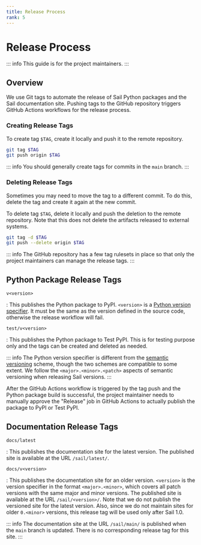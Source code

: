 ```yaml
---
title: Release Process
rank: 5
---
```


# Release Process

::: info
This guide is for the project maintainers.
:::

## Overview

We use Git tags to automate the release of Sail Python packages and the Sail documentation site.
Pushing tags to the GitHub repository triggers GitHub Actions workflows for the release process.

### Creating Release Tags

To create tag `$TAG`, create it locally and push it to the remote repository.

```bash
git tag $TAG
git push origin $TAG
```

::: info
You should generally create tags for commits in the `main` branch.
:::

### Deleting Release Tags

Sometimes you may need to move the tag to a different commit. To do this, delete the tag and create it again at the new commit.

To delete tag `$TAG`, delete it locally and push the deletion to the remote repository.
Note that this does not delete the artifacts released to external systems.

```bash
git tag -d $TAG
git push --delete origin $TAG
```

::: info
The GitHub repository has a few tag rulesets in place so that only the project maintainers can manage the release tags.
:::

## Python Package Release Tags

`v<version>`

: This publishes the Python package to PyPI.
`<version>` is a [Python version specifier](https://packaging.python.org/en/latest/specifications/version-specifiers/).
It must be the same as the version defined in the source code, otherwise the release workflow will fail.

`test/v<version>`

: This publishes the Python package to Test PyPI.
This is for testing purpose only and the tags can be created and deleted as needed.

::: info
The Python version specifier is different from the [semantic versioning](https://semver.org/) scheme,
though the two schemes are compatible to some extent.
We follow the `<major>.<minor>.<patch>` aspects of semantic versioning when releasing Sail versions.
:::

After the GitHub Actions workflow is triggered by the tag push and the Python package build is successful,
the project maintainer needs to manually approve the "Release" job in GitHub Actions to actually publish the package
to PyPI or Test PyPI.

## Documentation Release Tags

`docs/latest`

: This publishes the documentation site for the latest version. The published site is available at the URL
`/sail/latest/`.

`docs/v<version>`

: This publishes the documentation site for an older version. `<version>` is the version specifier
in the format `<major>.<minor>`, which covers all patch versions with the same major and minor versions.
The published site is available at the URL `/sail/<version>/`.
Note that we do not publish the versioned site for the latest version.
Also, since we do not maintain sites for older `0.<minor>` versions, this release tag will be used only after Sail 1.0.

::: info
The documentation site at the URL `/sail/main/` is published when the `main` branch is updated.
There is no corresponding release tag for this site.
:::
